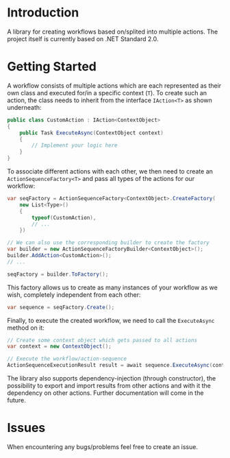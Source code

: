 # Introduction
A library for creating workflows based on/splited into multiple actions. The project itself is currently based on .NET Standard 2.0.

# Getting Started
A workflow consists of multiple actions which are each represented as their own class and executed for/in a specific context (`T`). To create such an action, the class needs to inherit from the interface `IAction<T>` as shown underneath:
```csharp
public class CustomAction : IAction<ContextObject>
{
    public Task ExecuteAsync(ContextObject context)
    {
        // Implement your logic here
    }
}
```

To associate different actions with each other, we then need to create an `ActionSequenceFactory<T>` and pass all types of the actions for our workflow:
```csharp
var seqFactory = ActionSequenceFactory<ContextObject>.CreateFactory(
    new List<Type>()
    {
        typeof(CustomAction),
        // ...
    })

// We can also use the corresponding builder to create the factory
var builder = new ActionSequenceFactoryBuilder<ContextObject>();
builder.AddAction<CustomAction>();
// ...

seqFactory = builder.ToFactory();
```

This factory allows us to create as many instances of your workflow as we wish, completely independent from each other:
```csharp
var sequence = seqFactory.Create();
```

Finally, to execute the created workflow, we need to call the `ExecuteAsync` method on it:
```csharp
// Create some context object which gets passed to all actions
var context = new ContextObject();

// Execute the workflow/action-sequence
ActionSequenceExecutionResult result = await sequence.ExecuteAsync(context);
```

The library also supports dependency-injection (through constructor), the possibility to export and import results from other actions and with it the dependency on other actions.
Further documentation will come in the future.

# Issues
When encountering any bugs/problems feel free to create an issue.
